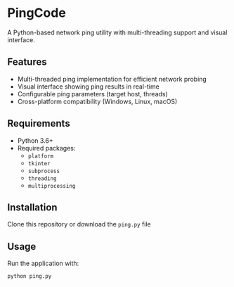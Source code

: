 # PingCode

A Python-based network ping utility with multi-threading support and visual interface.

## Features

- Multi-threaded ping implementation for efficient network probing
- Visual interface showing ping results in real-time
- Configurable ping parameters (target host, threads)
- Cross-platform compatibility (Windows, Linux, macOS)

## Requirements

- Python 3.6+
- Required packages:
  - `platform`
  - `tkinter`
  - `subprocess`
  - `threading`
  - `multiprocessing`


## Installation

Clone this repository or download the `ping.py` file

## Usage

Run the application with:
```bash
python ping.py
```
